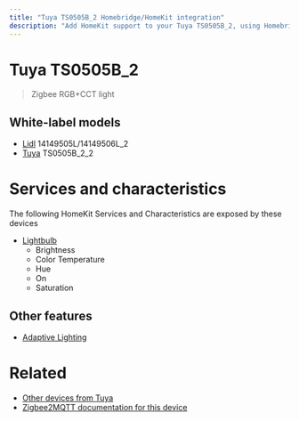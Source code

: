```yaml
---
title: "Tuya TS0505B_2 Homebridge/HomeKit integration"
description: "Add HomeKit support to your Tuya TS0505B_2, using Homebridge, Zigbee2MQTT and homebridge-z2m."
---
```

<!---
This file has been GENERATED using src/docgen/docgen.ts
DO NOT EDIT THIS FILE MANUALLY!
-->
# Tuya TS0505B_2
> Zigbee RGB+CCT light


## White-label models
* [Lidl](../index.md#lidl) 14149505L/14149506L_2
* [Tuya](../index.md#tuya) TS0505B_2_2

# Services and characteristics
The following HomeKit Services and Characteristics are exposed by
these devices

* [Lightbulb](../../light.md)
  * Brightness
  * Color Temperature
  * Hue
  * On
  * Saturation

## Other features
* [Adaptive Lighting](../../light.md)

# Related
* [Other devices from Tuya](../index.md#tuya)
* [Zigbee2MQTT documentation for this device](https://www.zigbee2mqtt.io/devices/TS0505B_2.html)